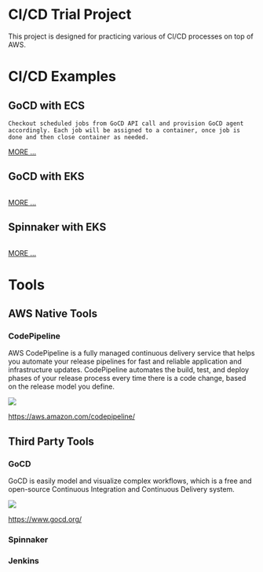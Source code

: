 # CI/CD Trial Project

This project is designed for practicing various of CI/CD processes on top of AWS.



# CI/CD Examples  

## GoCD with ECS
```
Checkout scheduled jobs from GoCD API call and provision GoCD agent accordingly. Each job will be assigned to a container, once job is done and then close container as needed.

```
[MORE ...](./gocd_4_ecs)


## GoCD with EKS
```

```
[MORE ...](./codepipeline_4_eks)

## Spinnaker with EKS
```

```
[MORE ...](./spinnaker_4_eks)

# Tools
## AWS Native Tools

### CodePipeline
AWS CodePipeline is a fully managed continuous delivery service that helps you automate your release pipelines for fast and reliable application and infrastructure updates. CodePipeline automates the build, test, and deploy phases of your release process every time there is a code change, based on the release model you define.

![](./docs/codepipeline.png)

https://aws.amazon.com/codepipeline/


## Third Party Tools

### GoCD
GoCD is easily model and visualize complex workflows, which is a free and open-source Continuous Integration and Continuous Delivery system.

![](./docs/gocd.svg)

https://www.gocd.org/



### Spinnaker



### Jenkins  
